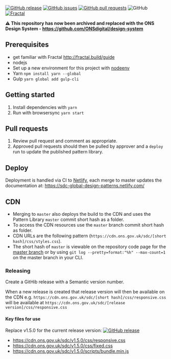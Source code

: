 [![GitHub release](https://img.shields.io/github/release/ONSdigital/sdc-global-design-patterns.svg)](https://github.com/ONSdigital/sdc-global-design-patterns/releases) [![GitHub issues](https://img.shields.io/github/issues/ONSdigital/sdc-global-design-patterns.svg)](https://github.com/ONSdigital/sdc-global-design-patterns/issues)
[![GitHub pull requests](https://img.shields.io/github/issues-pr-raw/ONSdigital/sdc-global-design-patterns.svg)](https://github.com/ONSdigital/sdc-global-design-patterns/pulls)
 ![GitHub](https://img.shields.io/github/license/mashape/apistatus.svg) [![Fractal](https://img.shields.io/badge/fractal-v1.1.7-%23C03982.svg)](https://github.com/frctl/fractal)

**⚠ This repository has now been archived and replaced with the ONS Design System - https://github.com/ONSdigital/design-system**

## Prerequisites

- get familiar with Fractal http://fractal.build/guide
- nodejs
- Set up a new environment for this project with [nodeenv](https://github.com/ekalinin/nodeenv)
- Yarn `npm install yarn --global`
- Gulp `yarn global add gulp-cli`

## Getting started

1. Install dependencies with `yarn`
2. Run with browsersync `yarn start`

## Pull requests

1. Review pull request and comment as appropriate.
2. Approved pull requests should then be pulled by approver and a `deploy` run to update the published pattern library.

## Deploy

Deployment is handled via CI to [Netlify](https://www.netlify.com), each merge to master updates the documentation at: https://sdc-global-design-patterns.netlify.com/

## CDN

- Merging to `master` also deploys the build to the CDN and uses the Pattern Library `master` commit short hash as a folder.
- To access the CDN resources use the `master` branch commit short hash as folder.
- CDN URLs are the following pattern (`https://cdn.ons.gov.uk/sdc/[short hash]/css/styles.css`).
- The short hash of `master` is viewable on the repository code page for the [master branch](https://github.com/ONSdigital/sdc-global-design-patterns/tree/master) or by using `git log --pretty=format:"%h" --max-count=1` on the master branch in your CLI.

### Releasing

Create a GitHib release with a Semantic version number.

When a new release is created that release version will then be available on the CDN
e.g. `https://cdn.ons.gov.uk/sdc/[short hash]/css/responsive.css` will be available at `https://cdn.ons.gov.uk/sdc/[release version]/css/responsive.css`

#### Key files for use
Replace v1.5.0 for the current release version: [![GitHub release](https://img.shields.io/github/release/ONSdigital/sdc-global-design-patterns.svg)](https://github.com/ONSdigital/sdc-global-design-patterns/releases)

- https://cdn.ons.gov.uk/sdc/v1.5.0/css/responsive.css
- https://cdn.ons.gov.uk/sdc/v1.5.0/css/fixed.css
- https://cdn.ons.gov.uk/sdc/v1.5.0/scripts/bundle.min.js
